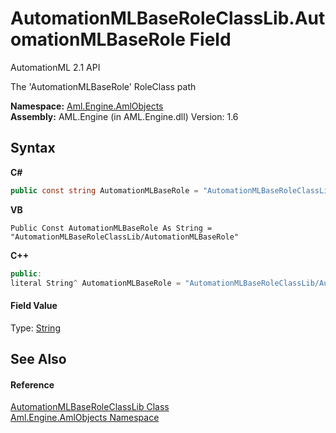 # AutomationMLBaseRoleClassLib.AutomationMLBaseRole Field
AutomationML 2.1 API 

The 'AutomationMLBaseRole' RoleClass path

**Namespace:**&nbsp;<a href="N_Aml_Engine_AmlObjects">Aml.Engine.AmlObjects</a><br />**Assembly:**&nbsp;AML.Engine (in AML.Engine.dll) Version: 1.6

## Syntax

**C#**<br />
``` C#
public const string AutomationMLBaseRole = "AutomationMLBaseRoleClassLib/AutomationMLBaseRole"
```

**VB**<br />
``` VB
Public Const AutomationMLBaseRole As String = "AutomationMLBaseRoleClassLib/AutomationMLBaseRole"
```

**C++**<br />
``` C++
public:
literal String^ AutomationMLBaseRole = "AutomationMLBaseRoleClassLib/AutomationMLBaseRole"
```


#### Field Value
Type: <a href="https://docs.microsoft.com/dotnet/api/system.string" target="_parent" rel="noopener noreferrer">String</a>

## See Also


#### Reference
<a href="T_Aml_Engine_AmlObjects_AutomationMLBaseRoleClassLib">AutomationMLBaseRoleClassLib Class</a><br /><a href="N_Aml_Engine_AmlObjects">Aml.Engine.AmlObjects Namespace</a><br />